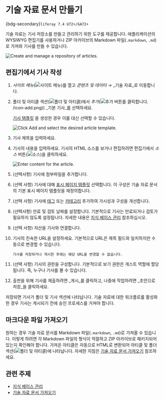 # 기술 자료 문서 만들기

{bdg-secondary}`liferay 7.4 U72+/GA72+`

기술 자료는 기사 저장소를 만들고 관리하기 위한 도구를 제공합니다. 애플리케이션의 WYSIWYG 편집기를 사용하거나 ZIP 아카이브의 Markdown 파일(`.markdown`, `.md`)로 가져와 기사를 만들 수 있습니다.

![Create and manage a repository of articles.](./creating-knowledge-base-articles/images/01.png)

## 편집기에서 기사 작성

1. _사이트 메뉴_(![사이트 메뉴](../../images/icon-menu.png))를 열고 _콘텐츠 및 데이터_ &rarr; _기술 자료_로 이동합니다.

1. 폴더 및 아티클 섹션(![폴더 및 아티클](../../images/icon-pages-tree.png))에서 _추가_(![추가 버튼](../../images)를 클릭합니다. /icon-add.png)) _기본 기사_를 선택하세요.

   [기사 템플릿](./knowledge-base-templates.md) 을 생성한 경우 이를 대신 선택할 수 있습니다.

   ![Click Add and select the desired article template.](./creating-knowledge-base-articles/images/02.png)

1. 기사 제목을 입력하세요.

1. 기사의 내용을 입력하세요. 기사의 HTML 소스를 보거나 편집하려면 편집기에서 _소스_ 버튼(![소스](../../images/icon-code.png))을 클릭하세요.

   ![Enter content for the article.](./creating-knowledge-base-articles/images/03.png)

1. (선택사항) 기사에 첨부파일을 추가합니다.

1. (선택 사항) 기사에 대해 [표시 페이지 템플릿](../../site-building/displaying-content/using-display-page-templates.md) 선택합니다. 이 구성은 기술 자료 문서의 기본 표시 페이지 템플릿을 재정의합니다.

1. (선택 사항) 기사에 [태그](../../content-authoring-and-management/tags-and-categories/tagging-content-and-managing-tags.md) 또는 [카테고리](../../content-authoring-and-management/tags-and-categories/defining-categories-and-vocabularies-for-content.md) 추가하여 가시성과 구성을 개선합니다.

1. (선택사항) 만료 및 검토 날짜를 설정합니다. 기본적으로 기사는 만료되거나 검토가 필요하지 않도록 설정됩니다. 자세한 내용은 [지식 베이스 관리](./managing-the-knowledge-base.md) 참조하십시오.

1. (선택 사항) 자산을 기사와 연결합니다.

1. 기사의 친숙한 URL을 설정하세요. 기본적으로 URL은 제목 필드와 일치하지만 수동으로 변경할 수 있습니다.

    ```{important}
    기사를 저장하거나 게시한 후에는 해당 URL을 변경할 수 없습니다.
    ```

1. (선택 사항) 기사의 권한을 구성합니다. 기본적으로 보기 권한은 게스트 역할에 할당됩니다. 즉, 누구나 기사를 볼 수 있습니다.

1. 출판을 위해 기사를 제출하려면 _게시_를 클릭하고, 나중에 작업하려면 _초안으로 저장_을 클릭하세요.

저장되면 기사가 폴더 및 기사 섹션에 나타납니다. 기술 자료에 대한 워크플로를 활성화한 경우 기사는 게시되기 전에 승인 프로세스를 거쳐야 합니다.

## 마크다운 파일 가져오기

원하는 경우 기술 자료 문서를 Markdown 파일(`.markdown`, `.md`)로 가져올 수 있습니다. 이렇게 하려면 각 Markdown 파일의 형식이 적절하고 ZIP 아카이브로 패키지되어 있는지 확인해야 합니다. 가져온 아티클은 자동으로 HTML로 변환되어 아티클 및 폴더 섹션(![폴더 및 아티클](../../images/icon-pages-tree.png))에 나타납니다. 자세한 지침은 [기술 자료 문서 가져오기](./importing-knowledge-base-articles.md) 참조하세요.

## 관련 주제

* [지식 베이스 관리](./managing-the-knowledge-base.md) 
* [기술 자료 문서 가져오기](./importing-knowledge-base-articles.md) 
